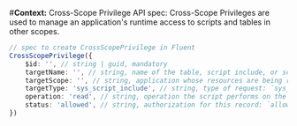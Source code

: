 #**Context:** Cross-Scope Privilege API spec: Cross-Scope Privileges are used to manage an application's runtime access to scripts and tables in other scopes.
```typescript
// spec to create CrossScopePrivilege in Fluent
CrossScopePrivilege({
    $id: '', // string | guid, mandatory
    targetName: '', // string, name of the table, script include, or script object being requested
    targetScope: '', // string, application whose resources are being requested
    targetType: 'sys_script_include', // string, type of request: `sys_script_include`|`scriptable`|`sys_db_object`
    operation: 'read', // string, operation the script performs on the target: `create`|`read`|`write`|`delete`|`execute`
    status: 'allowed', // string, authorization for this record: `allowed`|`denied`|`requested`
})
```
